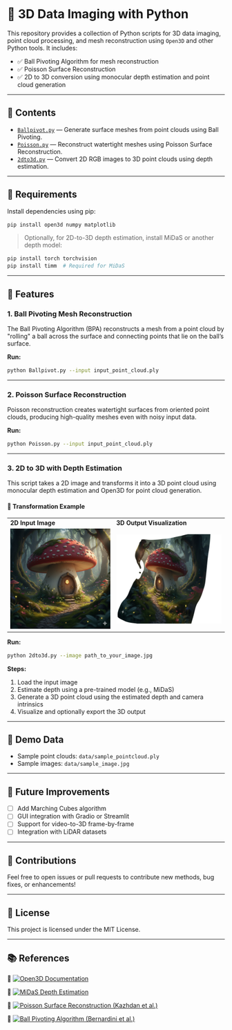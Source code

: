 # 🧠 3D Data Imaging with Python

This repository provides a collection of Python scripts for 3D data imaging, point cloud processing, and mesh reconstruction using `Open3D` and other Python tools. It includes:

- ✅ Ball Pivoting Algorithm for mesh reconstruction  
- ✅ Poisson Surface Reconstruction  
- ✅ 2D to 3D conversion using monocular depth estimation and point cloud generation

---

## 📁 Contents

- [`Ballpivot.py`](./Ballpivot.py) — Generate surface meshes from point clouds using Ball Pivoting.
- [`Poisson.py`](./Poisson.py) — Reconstruct watertight meshes using Poisson Surface Reconstruction.
- [`2dto3d.py`](./2dto3d.py) — Convert 2D RGB images to 3D point clouds using depth estimation.

---

## 🔧 Requirements

Install dependencies using pip:

```bash
pip install open3d numpy matplotlib
```

> Optionally, for 2D-to-3D depth estimation, install MiDaS or another depth model:

```bash
pip install torch torchvision
pip install timm  # Required for MiDaS
```

---

## 📌 Features

### 1. Ball Pivoting Mesh Reconstruction

The Ball Pivoting Algorithm (BPA) reconstructs a mesh from a point cloud by "rolling" a ball across the surface and connecting points that lie on the ball’s surface.

**Run:**

```bash
python Ballpivot.py --input input_point_cloud.ply
```

---

### 2. Poisson Surface Reconstruction

Poisson reconstruction creates watertight surfaces from oriented point clouds, producing high-quality meshes even with noisy input data.

**Run:**

```bash
python Poisson.py --input input_point_cloud.ply
```

---

### 3. 2D to 3D with Depth Estimation

This script takes a 2D image and transforms it into a 3D point cloud using monocular depth estimation and Open3D for point cloud generation.

#### 🔄 Transformation Example

<table>
  <tr>
    <td><strong>2D Input Image</strong></td>
    <td><strong>3D Output Visualization</strong></td>
  </tr>
  <tr>
    <td>
      <img src="https://github.com/Pyrius2k/3D-Data-Imaging/blob/main/gemini.image2.png?raw=true" width="300">
    </td>
    <td>
      <img src="https://github.com/Pyrius2k/3D-Data-Imaging/blob/main/mushroom.png?raw=true" width="300">
    </td>
  </tr>
</table>

**Run:**

```bash
python 2dto3d.py --image path_to_your_image.jpg
```

**Steps:**

1. Load the input image  
2. Estimate depth using a pre-trained model (e.g., MiDaS)  
3. Generate a 3D point cloud using the estimated depth and camera intrinsics  
4. Visualize and optionally export the 3D output  

---

## 🧪 Demo Data

- Sample point clouds: `data/sample_pointcloud.ply`
- Sample images: `data/sample_image.jpg`

---

## 🚀 Future Improvements

- [ ] Add Marching Cubes algorithm  
- [ ] GUI integration with Gradio or Streamlit  
- [ ] Support for video-to-3D frame-by-frame  
- [ ] Integration with LiDAR datasets  

---

## 🤝 Contributions

Feel free to open issues or pull requests to contribute new methods, bug fixes, or enhancements!

---

## 📜 License

This project is licensed under the MIT License.

---

## 📚 References

📄 [![Open3D Documentation](https://img.shields.io/badge/Open3D%20Documentation-blue?style=for-the-badge)](https://www.open3d.org/)

📄 [![MiDaS Depth Estimation](https://img.shields.io/badge/MiDaS%20Depth%20Estimation-green?style=for-the-badge)](https://github.com/isl-org/MiDaS)

📄 [![Poisson Surface Reconstruction (Kazhdan et al.)](https://img.shields.io/badge/Poisson%20Surface%20Reconstruction-orange?style=for-the-badge)](https://www.cs.jhu.edu/~misha/Code/PoissonRecon/)

📄 [![Ball Pivoting Algorithm (Bernardini et al.)](https://img.shields.io/badge/Ball%20Pivoting%20Algorithm-red?style=for-the-badge)](https://www.researchgate.net/publication/220494622_The_Ball-Pivoting_Algorithm_for_Surface_Reconstruction)

